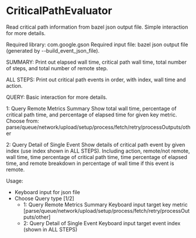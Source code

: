 # CriticalPathEvaluator

Read critical path information from bazel json output file. Simple interaction for more details.

Required library: com.google.gson
Required input file: bazel json output file (generated by --build_event_json_file).

SUMMARY:
  Print out elapsed wall time, critical path wall time, total number of steps, and total number of remote step.

ALL STEPS:
  Print out critical path events in order, with index, wall time and action.
  
QUERY:
  Basic interaction for more details.
  
  1: Query Remote Metrics Summary
    Show total wall time, percentage of critical path time, and percentage of elapsed time for given key metric.
    Choose from: parse/queue/network/upload/setup/process/fetch/retry/processOutputs/other
    
  2: Query Detail of Single Event
    Show details of critical path event by given index (use index shown in ALL STEPS).
    Including action, remote/not remote, wall time, time percentage of critical path time, time percentage of elapsed time, and remote breakdown in percentage of wall time if this event is remote.  

Usage:
  - Keyboard input for json file
  - Choose Query type [1/2]
    - 1: Query Remote Metrics Summary
      Keyboard input target key metric [parse/queue/network/upload/setup/process/fetch/retry/processOutputs/other]
    - 2: Query Detail of Single Event
      Keyboard input target event index (shown in ALL STEPS)
